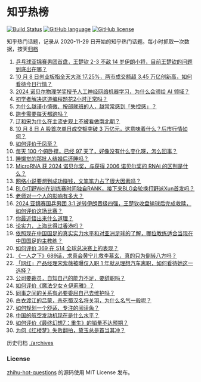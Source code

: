 # 知乎热榜
[![Build Status](https://github.com/ToWeLong/zhihu-hot-questions/workflows/CI/badge.svg)](https://github.com/ToWeLong/zhihu-hot-questions/actions)
[![GitHub language](https://img.shields.io/badge/language-golang-orange.svg)](https://golang.org/)
[![GitHub license](https://img.shields.io/github/license/ToWeLong/zhihu-hot-questions)](https://github.com/ToWeLong/zhihu-hot-questions/blob/main/LICENSE)

知乎热门话题，记录从 2020-11-29 日开始的知乎热门话题。每小时抓取一次数据，按天[归档](./archives)

<!-- BEGIN -->

1. [乒乓球亚锦赛男团首盘，王楚钦 2-3 不敌 14 岁伊朗小将，目前王楚钦的问题到底出在哪？](https://www.zhihu.com/question/779400065)
1. [10 月 8 日创业板指全天大涨 17.25%，两市成交额超 3.45 万亿创新高，如何看待今日行情？](https://www.zhihu.com/question/777604102)
1. [2024 诺贝尔物理学奖授予人工神经网络机器学习，为什么会颁给 AI 领域？](https://www.zhihu.com/question/777943030)
1. [初学者解决这道编程题花2小时正常吗？](https://www.zhihu.com/question/662220034)
1. [为什么越谨小慎微、按部就班的人，越常常感到「失控感」？](https://www.zhihu.com/question/671400755)
1. [跑步需要每天都跑吗？](https://www.zhihu.com/question/668207733)
1. [辽和宋为什么在主流史观上不被看做南北朝？](https://www.zhihu.com/question/34842358)
1. [10 月 8 日 A 股首次单日成交额突破 3 万亿元，这意味着什么？后市行情如何？](https://www.zhihu.com/question/777819709)
1. [如何评价于凤至？](https://www.zhihu.com/question/371455967)
1. [每天 100 个俯卧撑，已经 97 天了，好像没有什么变化呀，怎么回事？](https://www.zhihu.com/question/665855919)
1. [睡懒觉的那批人结婚后还睡吗？](https://www.zhihu.com/question/767486093)
1. [MicroRNA 获 2024 诺贝尔奖，与获得 2006 诺贝尔奖的 RNAi 的区别是什么？](https://www.zhihu.com/question/770664282)
1. [网络小说要想到成功赚钱，文笔笔力占了很大因素吗？](https://www.zhihu.com/question/758016627)
1. [BLG打野Wei在训练赛时间独自RANK，接下来BLG会轮换打野派Xun首发吗？](https://www.zhihu.com/question/777305442)
1. [老师对一个人的影响有多大？](https://www.zhihu.com/question/285052074)
1. [2024 亚锦赛国乒男团 3:1 逆转伊朗晋级四强，王楚钦收盘输球后完成救赎，如何评价这场比赛？](https://www.zhihu.com/question/780283169)
1. [你最近悟出来什么道理？](https://www.zhihu.com/question/644705032)
1. [论实力，上海比得过香港吗？](https://www.zhihu.com/question/616415317)
1. [依照现在中国国足的真实实力水平和对亚洲足球的了解，哪位教练适合当现在中国国足的主教练？](https://www.zhihu.com/question/666388298)
1. [如何评价 369 在 S14 全球总决赛上的表现？](https://www.zhihu.com/question/761431715)
1. [《一人之下》689话，求真会黄宁儿救李慕玄，真的只为倒转八方吗？](https://www.zhihu.com/question/735672907)
1. [「网红」产品经理宋紫薇被曝仅入职 1 年就从理想汽车离职，如何看待她这一选择？](https://www.zhihu.com/question/759990294)
1. [公司要裁员，自知自己的能力不足，要辞职吗？](https://www.zhihu.com/question/667023166)
1. [如何评价《魔法少女☆伊莉雅》？](https://www.zhihu.com/question/27336572)
1. [同事之间的关系有必要委屈自己去维护吗？](https://www.zhihu.com/question/668116633)
1. [白衣渡江的吕蒙，杀死蜀汉名将关羽，为什么名气一般呢？](https://www.zhihu.com/question/594134251)
1. [如何规划一个舒适、专注的阅读角？](https://www.zhihu.com/question/652868917)
1. [中国的航空发动机现在是什么水平？](https://www.zhihu.com/question/23372516)
1. [如何评价《最终幻想7：重生》的销量不达预期？](https://www.zhihu.com/question/726342495)
1. [为何《红楼梦》失败翻拍，黛玉总是首当其冲？](https://www.zhihu.com/question/666283952)

<!-- END -->

历史归档 [./archives](./archives)


### License
[zhihu-hot-questions](https://github.com/towelong/zhihu-hot-questions) 的源码使用 MIT License 发布。